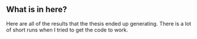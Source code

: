 ##  What is in here?
Here are all of the results that the thesis ended up generating. There is a lot of short runs when I tried to get the code to work. 


